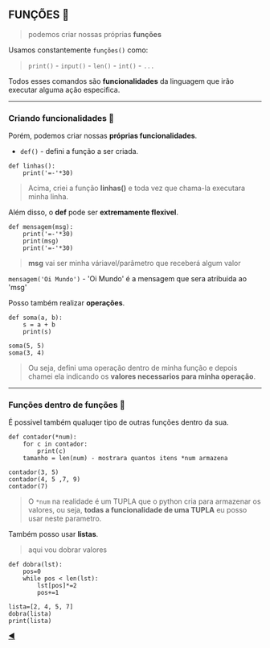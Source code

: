 ## FUNÇÕES :calling:
> podemos criar nossas próprias **funções**

Usamos constantemente `funções()` como:

> `print()` - `input()` - `len()` - `int()` - `...`

Todos esses comandos são **funcionalidades** da linguagem que irão executar alguma ação especifica.

---
### Criando funcionalidades :dvd:

Porém, podemos criar nossas **próprias funcionalidades**.

* `def()` - defini a função a ser criada.

```
def linhas():
    print('=-'*30)
```
> Acima, criei a função **linhas()** e toda vez que chama-la executara minha linha.

Além disso, o **def** pode ser **extremamente flexivel**.

```
def mensagem(msg):
    print('=-'*30)
    print(msg)
    print('=-'*30)
```
> **msg** vai ser minha váriavel/parâmetro que receberá algum valor

`mensagem('Oi Mundo')` - 'Oi Mundo' é a mensagem que sera atribuida ao 'msg'

Posso também realizar **operações**.

```
def soma(a, b):
    s = a + b
    print(s)

soma(5, 5)
soma(3, 4)
```
> Ou seja, defini uma operação dentro de minha função e depois chamei ela indicando os **valores necessarios para minha operação**.

---
### Funções dentro de funções :card_index:

É possivel também qualuqer tipo de outras funções dentro da sua.

```
def contador(*num):
    for c in contador:
        print(c)
    tamanho = len(num) - mostrara quantos itens *num armazena

contador(3, 5)
contador(4, 5 ,7, 9)
contador(7)
```
> O `*num` na realidade é um TUPLA que o python cria para armazenar os valores, ou seja, **todas a funcionalidade de uma TUPLA** eu posso usar neste parametro.

Também posso usar **listas**.

> aqui vou dobrar valores
```
def dobra(lst):
    pos=0
    while pos < len(lst):
        lst[pos]*=2
        pos+=1

lista=[2, 4, 5, 7]
dobra(lista)
print(lista)
```

[:arrow_backward:](https://github.com/duartecgustavo/Python-Progress/blob/master/conteudo/indice.md)

